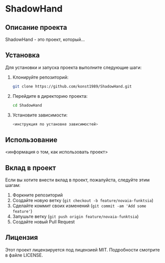 # ShadowHand

## Описание проекта
ShadowHand - это проект, который...

## Установка
Для установки и запуска проекта выполните следующие шаги:

1. Клонируйте репозиторий:
    ```sh
    git clone https://github.com/konst1989/ShadowHand.git
    ```

2. Перейдите в директорию проекта:
    ```sh
    cd ShadowHand
    ```

3. Установите зависимости:
    ```sh
    <инструкция по установке зависимостей>
    ```

## Использование
<информация о том, как использовать проект>

## Вклад в проект
Если вы хотите внести вклад в проект, пожалуйста, следуйте этим шагам:

1. Форкните репозиторий
2. Создайте новую ветку (`git checkout -b feature/novaia-funktsia`)
3. Сделайте коммит своих изменений (`git commit -am 'Add some feature'`)
4. Запушьте ветку (`git push origin feature/novaia-funktsia`)
5. Создайте новый Pull Request

## Лицензия
Этот проект лицензируется под лицензией MIT. Подробности смотрите в файле LICENSE.
